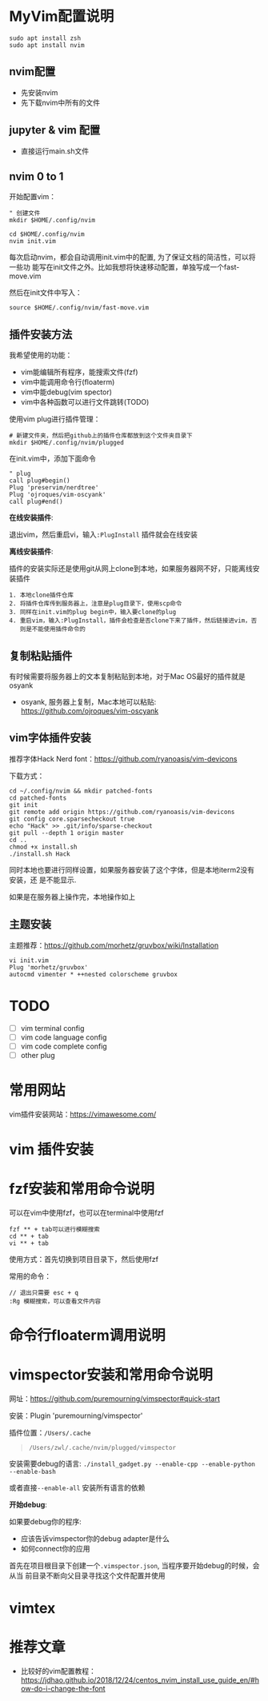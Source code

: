 # MyVim配置说明

```
sudo apt install zsh
sudo apt install nvim
```

## nvim配置

- 先安装nvim
- 先下载nvim中所有的文件

## jupyter & vim 配置

- 直接运行main.sh文件

## nvim 0 to 1

开始配置vim：

```
" 创建文件
mkdir $HOME/.config/nvim

cd $HOME/.config/nvim
nvim init.vim
```

每次启动nvim，都会自动调用init.vim中的配置, 为了保证文档的简洁性，可以将一些功
能写在init文件之外。比如我想将快速移动配置，单独写成一个fast-move.vim

然后在init文件中写入：

```
source $HOME/.config/nvim/fast-move.vim
```

## 插件安装方法

我希望使用的功能：

- vim能编辑所有程序，能搜索文件(fzf)
- vim中能调用命令行(floaterm)
- vim中能debug(vim spector)
- vim中各种函数可以进行文件跳转(TODO)

使用vim plug进行插件管理：

```
# 新建文件夹，然后把github上的插件仓库都放到这个文件夹目录下
mkdir $HOME/.config/nvim/plugged
```

在init.vim中，添加下面命令

```
" plug 
call plug#begin()
Plug 'preservim/nerdtree'
Plug 'ojroques/vim-oscyank'
call plug#end()
```

**在线安装插件**: 

退出vim，然后重启vi，输入`:PlugInstall` 插件就会在线安装

**离线安装插件**: 

插件的安装实际还是使用git从网上clone到本地，如果服务器网不好，只能离线安装插件

```
1. 本地clone插件仓库
2. 将插件仓库传到服务器上，注意是plug目录下，使用scp命令
3. 同样在init.vim的plug begin中，输入要clone的plug
4. 重启vim，输入:PlugInstall，插件会检查是否clone下来了插件，然后链接进vim，否
   则是不能使用插件命令的
```

## 复制粘贴插件

有时候需要将服务器上的文本复制粘贴到本地，对于Mac OS最好的插件就是osyank

- osyank, 服务器上复制，Mac本地可以粘贴: https://github.com/ojroques/vim-oscyank

## vim字体插件安装

推荐字体Hack Nerd font：https://github.com/ryanoasis/vim-devicons

下载方式：

```
cd ~/.config/nvim && mkdir patched-fonts
cd patched-fonts
git init
git remote add origin https://github.com/ryanoasis/vim-devicons
git config core.sparsecheckout true
echo "Hack" >> .git/info/sparse-checkout
git pull --depth 1 origin master 
cd ..
chmod +x install.sh
./install.sh Hack
```

同时本地也要进行同样设置，如果服务器安装了这个字体，但是本地iterm2没有安装，还
是不能显示.

如果是在服务器上操作完，本地操作如上

## 主题安装

主题推荐：https://github.com/morhetz/gruvbox/wiki/Installation

```
vi init.vim
Plug 'morhetz/gruvbox'
autocmd vimenter * ++nested colorscheme gruvbox
```

# TODO

- [ ] vim terminal config
- [ ] vim code language config
- [ ] vim code complete config
- [ ] other plug

# 常用网站

vim插件安装网站：https://vimawesome.com/

# vim 插件安装


# fzf安装和常用命令说明

可以在vim中使用fzf，也可以在terminal中使用fzf

```
fzf ** + tab可以进行模糊搜索
cd ** + tab
vi ** + tab
```

使用方式：首先切换到项目目录下，然后使用fzf

常用的命令：

```
// 退出只需要 esc + q
:Rg 模糊搜索，可以查看文件内容
```

# 命令行floaterm调用说明

# vimspector安装和常用命令说明

网址：https://github.com/puremourning/vimspector#quick-start

安装：Plugin 'puremourning/vimspector'

插件位置：`/Users/.cache`

> `/Users/zwl/.cache/nvim/plugged/vimspector` 

安装需要debug的语言: `./install_gadget.py --enable-cpp --enable-python
--enable-bash` 

或者直接`--enable-all` 安装所有语言的依赖

**开始debug**: 

如果要debug你的程序:
- 应该告诉vimspector你的debug adapter是什么
- 如何connect你的应用

首先在项目根目录下创建一个`.vimspector.json`, 当程序要开始debug的时候，会从当
前目录不断向父目录寻找这个文件配置并使用


# vimtex

# 推荐文章

- 比较好的vim配置教程：https://jdhao.github.io/2018/12/24/centos_nvim_install_use_guide_en/#how-do-i-change-the-font
